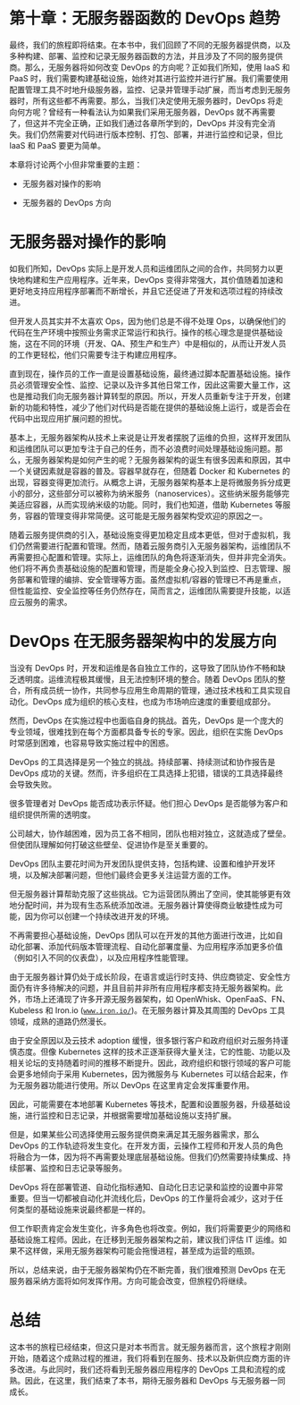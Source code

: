 # 第十章：无服务器函数的 DevOps 趋势

最终，我们的旅程即将结束。在本书中，我们回顾了不同的无服务器提供商，以及多种构建、部署、监控和记录无服务器函数的方法，并且涉及了不同的服务提供商。那么，无服务器将如何改变 DevOps 的方向呢？正如我们所知，使用 IaaS 和 PaaS 时，我们需要构建基础设施，始终对其进行监控并进行扩展。我们需要使用配置管理工具不时地升级服务器，监控、记录并管理手动扩展，而当考虑到无服务器时，所有这些都不再需要。那么，当我们决定使用无服务器时，DevOps 将走向何方呢？曾经有一种看法认为如果我们采用无服务器，DevOps 就不再需要了，但这并不完全正确，正如我们通过各章所学到的，DevOps 并没有完全消失。我们仍然需要对代码进行版本控制、打包、部署，并进行监控和记录，但比 IaaS 和 PaaS 要更为简单。

本章将讨论两个小但非常重要的主题：

+   无服务器对操作的影响

+   无服务器的 DevOps 方向

# 无服务器对操作的影响

如我们所知，DevOps 实际上是开发人员和运维团队之间的合作，共同努力以更快地构建和生产应用程序。近年来，DevOps 变得非常强大，其价值随着加速和更好地支持应用程序部署而不断增长，并且它还促进了开发和选项过程的持续改进。

但开发人员其实并不太喜欢 Ops，因为他们总是不得不处理 Ops，以确保他们的代码在生产环境中按照业务需求正常运行和执行。操作的核心理念是提供基础设施，这在不同的环境（开发、QA、预生产和生产）中是相似的，从而让开发人员的工作更轻松，他们只需要专注于构建应用程序。

直到现在，操作员的工作一直是设置基础设施，最终通过脚本配置基础设施。操作员必须管理安全性、监控、记录以及许多其他日常工作，因此这需要大量工作，这也是推动我们向无服务器计算转型的原因。所以，开发人员重新专注于开发，创建新的功能和特性，减少了他们对代码是否能在提供的基础设施上运行，或是否会在代码中出现应用扩展问题的担忧。

基本上，无服务器架构从技术上来说是让开发者摆脱了运维的负担，这样开发团队和运维团队可以更加专注于自己的任务，而不必浪费时间处理基础设施问题。那么，无服务器架构是如何产生的呢？无服务器架构的诞生有很多因素和原因，其中一个关键因素就是容器的普及。容器早就存在，但随着 Docker 和 Kubernetes 的出现，容器变得更加流行。从概念上讲，无服务器架构基本上是将微服务拆分成更小的部分，这些部分可以被称为纳米服务（nanoservices）。这些纳米服务能够完美适应容器，从而实现纳米级的功能。同时，我们也知道，借助 Kubernetes 等服务，容器的管理变得非常简便。这可能是无服务器架构受欢迎的原因之一。

随着云服务提供商的引入，基础设施变得更加稳定且成本更低，但对于虚拟机，我们仍然需要进行配置和管理。然而，随着云服务商引入无服务器架构，运维团队不再需要担心配置和管理。实际上，运维团队的角色将逐渐消失，但并非完全消失。他们将不再负责基础设施的配置和管理，而是能全身心投入到监控、日志管理、服务部署和管理的编排、安全管理等方面。虽然虚拟机/容器的管理已不再是重点，但性能监控、安全监控等任务仍然存在，简而言之，运维团队需要提升技能，以适应云服务的需求。

# DevOps 在无服务器架构中的发展方向

当没有 DevOps 时，开发和运维是各自独立工作的，这导致了团队协作不畅和缺乏透明度。运维流程极其缓慢，且无法控制环境的整合。随着 DevOps 团队的整合，所有成员统一协作，共同参与应用生命周期的管理，通过技术栈和工具实现自动化。DevOps 成为组织的核心支柱，也成为市场响应速度的重要组成部分。

然而，DevOps 在实施过程中也面临自身的挑战。首先，DevOps 是一个庞大的专业领域，很难找到在每个方面都具备专长的专家。因此，组织在实施 DevOps 时常感到困难，也容易导致实施过程中的困惑。

DevOps 的工具选择是另一个独立的挑战。持续部署、持续测试和协作报告是 DevOps 成功的关键。然而，许多组织在工具选择上犯错，错误的工具选择最终会导致失败。

很多管理者对 DevOps 能否成功表示怀疑。他们担心 DevOps 是否能够为客户和组织提供所需的透明度。

公司越大，协作越困难，因为员工各不相同，团队也相对独立，这就造成了壁垒。但使团队理解如何打破这些壁垒、促进协作是至关重要的。

DevOps 团队主要花时间为开发团队提供支持，包括构建、设置和维护开发环境，以及解决部署问题，但他们最终会更多关注运营方面的工作。

但无服务器计算帮助克服了这些挑战。它为运营团队腾出了空间，使其能够更有效地分配时间，并为现有生态系统添加改进。无服务器计算使得商业敏捷性成为可能，因为你可以创建一个持续改进开发的环境。

不再需要担心基础设施，DevOps 团队可以在开发的其他方面进行改进，比如自动化部署、添加代码版本管理流程、自动化部署度量、为应用程序添加更多价值（例如引入不同的仪表盘），以及应用程序性能管理。

由于无服务器计算仍处于成长阶段，在语言或运行时支持、供应商锁定、安全性方面仍有许多待解决的问题，并且目前并非所有应用程序都支持无服务器架构。此外，市场上还涌现了许多开源无服务器架构，如 OpenWhisk、OpenFaaS、FN、Kubeless 和 Iron.io ([`www.iron.io/`](https://www.iron.io/))。在无服务器计算及其周围的 DevOps 工具领域，成熟的道路仍然漫长。

由于安全原因以及云技术 adoption 缓慢，很多银行客户和政府组织对云服务持谨慎态度。但像 Kubernetes 这样的技术正逐渐获得大量关注，它的性能、功能以及相关论坛的支持随着时间的推移不断提升。因此，政府组织和银行领域的客户可能会更多地倾向于采用 Kubernetes，因为微服务与 Kubernetes 可以结合起来，作为无服务器功能进行使用。所以 DevOps 在这里肯定会发挥重要作用。

因此，可能需要在本地部署 Kubernetes 等技术，配置和设置服务器，升级基础设施，进行监控和日志记录，并根据需要增加基础设施以支持扩展。

但是，如果某些公司选择使用云服务提供商来满足其无服务器需求，那么 DevOps 的工作轨迹将发生变化。在开发方面，云操作工程师和开发人员的角色将融合为一体，因为将不再需要处理底层基础设施。但我们仍然需要持续集成、持续部署、监控和日志记录等服务。

DevOps 将在部署管道、自动化指标通知、自动化日志记录和监控的设置中非常重要。但当一切都被自动化并流线化后，DevOps 的工作量将会减少，这对于任何类型的基础设施来说最终都是一样的。

但工作职责肯定会发生变化，许多角色也将改变。例如，我们将需要更少的网络和基础设施工程师。因此，在迁移到无服务器架构之前，建议我们评估 IT 运维。如果不这样做，采用无服务器架构可能会拖慢进程，甚至成为运营的瓶颈。

所以，总结来说，由于无服务器架构仍在不断完善，我们很难预测 DevOps 在无服务器采纳方面将如何发挥作用。方向可能会改变，但旅程仍将继续。

# 总结

这本书的旅程已经结束，但这只是对本书而言。就无服务器而言，这个旅程才刚刚开始，随着这个成熟过程的推进，我们将看到在服务、技术以及新供应商方面的许多改进。与此同时，我们还将看到无服务器应用程序的 DevOps 工具和流程的成熟。因此，在这里，我们结束了本书，期待无服务器和 DevOps 与无服务器一同成长。
